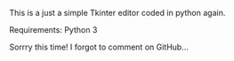 This is a just a simple Tkinter editor coded in python again.

Requirements: Python 3

Sorrry this time! I forgot to comment on GitHub...